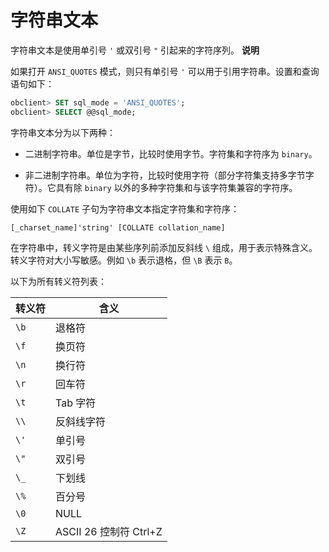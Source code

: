 字符串文本 
==========================

字符串文本是使用单引号 `'` 或双引号 `"` 引起来的字符序列。
**说明**



如果打开 `ANSI_QUOTES` 模式，则只有单引号 `'` 可以用于引用字符串。设置和查询语句如下：

```sql
obclient> SET sql_mode = 'ANSI_QUOTES';
obclient> SELECT @@sql_mode;
```



字符串文本分为以下两种：

* 二进制字符串。单位是字节，比较时使用字节。字符集和字符序为 `binary`。

  

* 非二进制字符串。单位为字符，比较时使用字符（部分字符集支持多字节字符）。它具有除 `binary` 以外的多种字符集和与该字符集兼容的字符序。

  




使用如下 `COLLATE` 子句为字符串文本指定字符集和字符序：

```unknow
[_charset_name]'string' [COLLATE collation_name]
```



在字符串中，转义字符是由某些序列前添加反斜线 `\` 组成，用于表示特殊含义。转义字符对大小写敏感。例如 `\b` 表示退格，但 `\B` 表示 `B`。

以下为所有转义符列表：


| 转义符  |                 含义                  |
|------|-------------------------------------|
| `\b` | 退格符                                 |
| `\f` | 换页符                                 |
| `\n` | 换行符                                 |
| `\r` | 回车符                                 |
| `\t` | Tab 字符                              |
| `\\` | 反斜线字符                               |
| `\'` | 单引号                                 |
| `\"` | 双引号                                 |
| `\_` | 下划线                                 |
| `\%` | 百分号                                 |
| `\0` | NULL                                |
| `\Z` | ASCII 26 控制符 Ctrl+Z |



